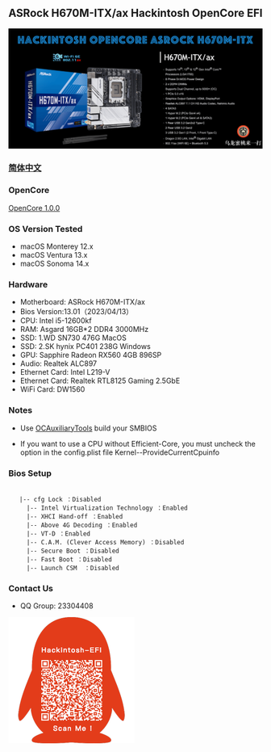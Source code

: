 ## ASRock H670M-ITX/ax Hackintosh OpenCore EFI

![image](ScreenShot/H670MITX.png)

### [简体中文](README.zh_CN.md)

### OpenCore

[OpenCore 1.0.0](https://github.com/acidanthera/OpenCorePkg)

### OS Version Tested

- macOS Monterey 12.x
- macOS Ventura  13.x
- macOS Sonoma   14.x 

### Hardware

- Motherboard: ASRock H670M-ITX/ax
- Bios Version:13.01（2023/04/13）
- CPU: Intel i5-12600kf
- RAM: Asgard 16GB*2 DDR4 3000MHz
- SSD: 1.WD SN730 476G MacOS
- SSD: 2.SK hynix PC401 238G Windows
- GPU: Sapphire Radeon RX560 4GB 896SP
- Audio: Realtek ALC897
- Ethernet Card: Intel L219-V
- Ethernet Card: Realtek RTL8125 Gaming 2.5GbE
- WiFi Card: DW1560

### Notes

 - Use [OCAuxiliaryTools](https://github.com/ic005k/OCAuxiliaryTools) build your SMBIOS

 - If you want to use a CPU without Efficient-Core, you must uncheck the option in the config.plist file Kernel--ProvideCurrentCpuinfo

### Bios Setup

```

   |-- cfg Lock ：Disabled
	 |-- Intel Virtualization Technology ：Enabled
	 |-- XHCI Hand-off ：Enabled
	 |-- Above 4G Decoding ：Enabled
	 |-- VT-D ：Enabled
	 |-- C.A.M. (Clever Access Memory) ：Disabled
	 |-- Secure Boot ：Disabled
	 |-- Fast Boot ：Disabled
	 |-- Launch CSM  ：Disabled
```


### Contact Us

 - QQ Group: 23304408

![image](ScreenShot/QRCode.png)